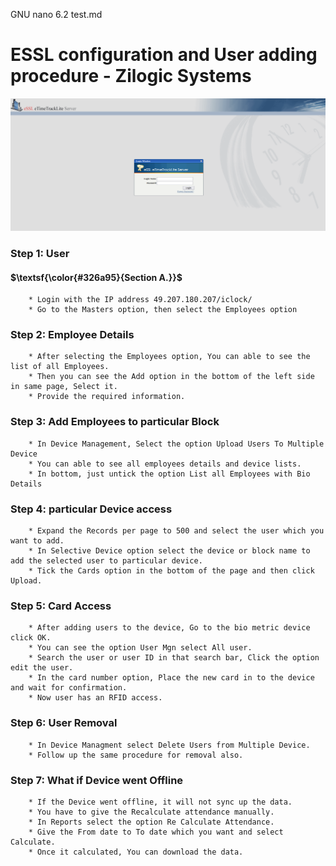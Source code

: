   GNU nano 6.2                                                                                          test.md                                                                                                    
                                         
# ESSL configuration and User adding procedure - Zilogic Systems
![screenshot](/img1.png)
### Step 1: User 
#### $\textsf{\color{#326a95}{Section A.}}$  
        * Login with the IP address 49.207.180.207/iclock/
        * Go to the Masters option, then select the Employees option

### Step 2: Employee Details
        * After selecting the Employees option, You can able to see the list of all Employees.
        * Then you can see the Add option in the bottom of the left side in same page, Select it.
        * Provide the required information.

### Step 3: Add Employees to particular Block
        * In Device Management, Select the option Upload Users To Multiple Device
        * You can able to see all employees details and device lists.   
        * In bottom, just untick the option List all Employees with Bio Details

### Step 4: particular Device access
        * Expand the Records per page to 500 and select the user which you want to add.
        * In Selective Device option select the device or block name to add the selected user to particular device.
        * Tick the Cards option in the bottom of the page and then click Upload.

### Step 5: Card Access
        * After adding users to the device, Go to the bio metric device click OK.
        * You can see the option User Mgn select All user.
        * Search the user or user ID in that search bar, Click the option edit the user.
        * In the card number option, Place the new card in to the device and wait for confirmation.
        * Now user has an RFID access.

### Step 6: User Removal
        * In Device Managment select Delete Users from Multiple Device.
        * Follow up the same procedure for removal also.

### Step 7: What if Device went Offline
        * If the Device went offline, it will not sync up the data.
        * You have to give the Recalculate attendance manually.
        * In Reports select the option Re Calculate Attendance.
        * Give the From date to To date which you want and select Calculate.
        * Once it calculated, You can download the data.










